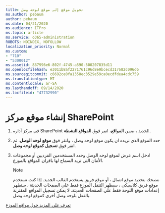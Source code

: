 ```yaml
---
title: تحويل موقع إلى موقع لوحه وصل
ms.author: pebaum
author: pebaum
ms.date: 04/21/2020
ms.audience: ITPro
ms.topic: article
ms.service: o365-administration
ROBOTS: NOINDEX, NOFOLLOW
localization_priority: Normal
ms.custom:
- "710"
- "5300012"
ms.assetid: 837996e6-802f-4745-a590-500207835d11
ms.openlocfilehash: e3011b8af2271761c96d8e9bcecd317682c096d6
ms.sourcegitcommit: c6692ce0fa1358ec3529e59ca0ecdfdea4cdc759
ms.translationtype: MT
ms.contentlocale: ar-SA
ms.lasthandoff: 09/14/2020
ms.locfileid: "47732990"
---
```

# <a name="create-a-sharepoint-hub-site"></a>إنشاء موقع مركز SharePoint

1. في مركز أداره SharePoint الجديد ، ضمن **المواقع**، انقر فوق **المواقع النشطة**.

2. حدد الموقع الذي تريده ان يكون موقع لوحه وصل ، وانقر فوق **موقع لوحه الوصل**، ثم انقر فوق **تسجيل كموقع لوحه وصل**.

3. ادخل اسم عرض لموقع لوحه الوصل وحدد المستخدمين الفرديين أو مجموعات الأمان التي تريد السماح لها باقران المواقع بالموزع.

    > [!NOTE]
    >  ننصحك بتحديد موقع اتصال ، أو موقع فريق يستخدم القالب الجديد. إذا كنت تستخدم موقع فريق كلاسيكي ، سيظهر التنقل الموزع فقط علي الصفحات الحديثة ، ستظهر إعدادات موقع اللوحة فقط علي الصفحات الحديثة. لا يمكن تسجيل المواقع المقترنة بالفعل بلوحه وصل أخرى كموقع لوحه وصل.
  
[تعرف علي المزيد حول مواقع الموزع](https://go.microsoft.com/fwlink/?linkid=869149)
  